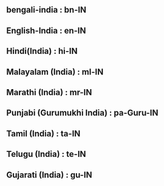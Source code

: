 ## bengali-india : bn-IN
## English-India : en-IN
## Hindi(India)  : hi-IN
## Malayalam (India) : ml-IN
## Marathi (India) : mr-IN
## Punjabi (Gurumukhi India) : pa-Guru-IN
## Tamil (India)  : ta-IN
## Telugu (India) : te-IN
## Gujarati (India) : gu-IN